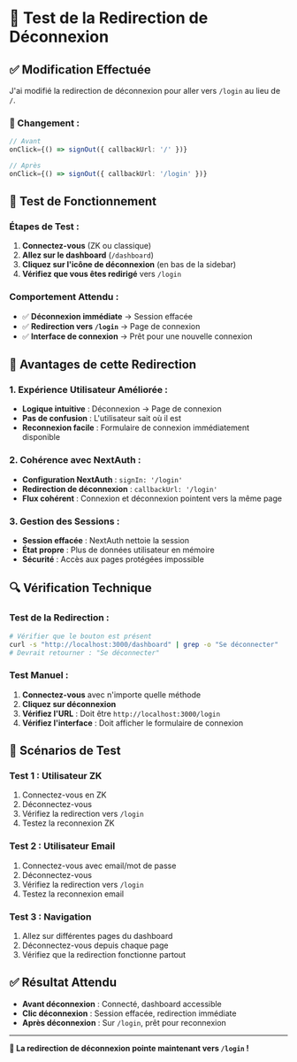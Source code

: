 # 🔄 Test de la Redirection de Déconnexion

## ✅ **Modification Effectuée**

J'ai modifié la redirection de déconnexion pour aller vers `/login` au lieu de `/`.

### **🔧 Changement :**

```typescript
// Avant
onClick={() => signOut({ callbackUrl: '/' })}

// Après
onClick={() => signOut({ callbackUrl: '/login' })}
```

## 🧪 **Test de Fonctionnement**

### **Étapes de Test :**

1. **Connectez-vous** (ZK ou classique)
2. **Allez sur le dashboard** (`/dashboard`)
3. **Cliquez sur l'icône de déconnexion** (en bas de la sidebar)
4. **Vérifiez que vous êtes redirigé** vers `/login`

### **Comportement Attendu :**

- ✅ **Déconnexion immédiate** → Session effacée
- ✅ **Redirection vers `/login`** → Page de connexion
- ✅ **Interface de connexion** → Prêt pour une nouvelle connexion

## 🎯 **Avantages de cette Redirection**

### **1. Expérience Utilisateur Améliorée :**

- **Logique intuitive** : Déconnexion → Page de connexion
- **Pas de confusion** : L'utilisateur sait où il est
- **Reconnexion facile** : Formulaire de connexion immédiatement disponible

### **2. Cohérence avec NextAuth :**

- **Configuration NextAuth** : `signIn: '/login'`
- **Redirection de déconnexion** : `callbackUrl: '/login'`
- **Flux cohérent** : Connexion et déconnexion pointent vers la même page

### **3. Gestion des Sessions :**

- **Session effacée** : NextAuth nettoie la session
- **État propre** : Plus de données utilisateur en mémoire
- **Sécurité** : Accès aux pages protégées impossible

## 🔍 **Vérification Technique**

### **Test de la Redirection :**

```bash
# Vérifier que le bouton est présent
curl -s "http://localhost:3000/dashboard" | grep -o "Se déconnecter"
# Devrait retourner : "Se déconnecter"
```

### **Test Manuel :**

1. **Connectez-vous** avec n'importe quelle méthode
2. **Cliquez sur déconnexion**
3. **Vérifiez l'URL** : Doit être `http://localhost:3000/login`
4. **Vérifiez l'interface** : Doit afficher le formulaire de connexion

## 🚀 **Scénarios de Test**

### **Test 1 : Utilisateur ZK**

1. Connectez-vous en ZK
2. Déconnectez-vous
3. Vérifiez la redirection vers `/login`
4. Testez la reconnexion ZK

### **Test 2 : Utilisateur Email**

1. Connectez-vous avec email/mot de passe
2. Déconnectez-vous
3. Vérifiez la redirection vers `/login`
4. Testez la reconnexion email

### **Test 3 : Navigation**

1. Allez sur différentes pages du dashboard
2. Déconnectez-vous depuis chaque page
3. Vérifiez que la redirection fonctionne partout

## ✅ **Résultat Attendu**

- **Avant déconnexion** : Connecté, dashboard accessible
- **Clic déconnexion** : Session effacée, redirection immédiate
- **Après déconnexion** : Sur `/login`, prêt pour reconnexion

---

**🎉 La redirection de déconnexion pointe maintenant vers `/login` !**
